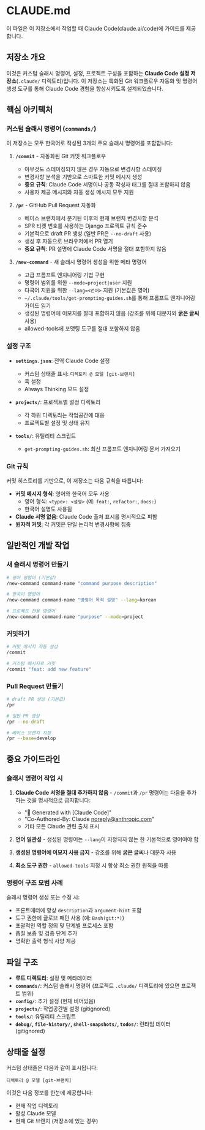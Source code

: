 # CLAUDE.md

이 파일은 이 저장소에서 작업할 때 Claude Code(claude.ai/code)에 가이드를 제공합니다.

## 저장소 개요

이것은 커스텀 슬래시 명령어, 설정, 프로젝트 구성을 포함하는 **Claude Code 설정 저장소**(`.claude/` 디렉토리)입니다. 이 저장소는 특화된 Git 워크플로우 자동화 및 명령어 생성 도구를 통해 Claude Code 경험을 향상시키도록 설계되었습니다.

## 핵심 아키텍처

### 커스텀 슬래시 명령어 (`commands/`)

이 저장소는 모두 한국어로 작성된 3개의 주요 슬래시 명령어를 포함합니다:

1. **`/commit`** - 자동화된 Git 커밋 워크플로우
   - 아무것도 스테이징되지 않은 경우 자동으로 변경사항 스테이징
   - 변경사항 분석을 기반으로 스마트한 커밋 메시지 생성
   - **중요 규칙**: Claude Code 서명이나 공동 작성자 태그를 절대 포함하지 않음
   - 사용자 제공 메시지와 자동 생성 메시지 모두 지원

2. **`/pr`** - GitHub Pull Request 자동화
   - 베이스 브랜치에서 분기된 이후의 현재 브랜치 변경사항 분석
   - SPR 티켓 번호를 사용하는 Django 프로젝트 규칙 준수
   - 기본적으로 draft PR 생성 (일반 PR은 `--no-draft` 사용)
   - 생성 후 자동으로 브라우저에서 PR 열기
   - **중요 규칙**: PR 설명에 Claude Code 서명을 절대 포함하지 않음

3. **`/new-command`** - 새 슬래시 명령어 생성을 위한 메타 명령어
   - 고급 프롬프트 엔지니어링 기법 구현
   - 명령어 범위를 위한 `--mode=project|user` 지원
   - 다국어 지원을 위한 `--lang=<언어>` 지원 (기본값은 영어)
   - `~/.claude/tools/get-prompting-guides.sh`를 통해 프롬프트 엔지니어링 가이드 읽기
   - 생성된 명령어에 이모지를 절대 포함하지 않음 (강조를 위해 대문자와 **굵은 글씨** 사용)
   - allowed-tools에 포맷팅 도구를 절대 포함하지 않음

### 설정 구조

- **`settings.json`**: 전역 Claude Code 설정
  - 커스텀 상태줄 표시: `디렉토리 @ 모델 [git-브랜치]`
  - 훅 설정
  - Always Thinking 모드 설정

- **`projects/`**: 프로젝트별 설정 디렉토리
  - 각 하위 디렉토리는 작업공간에 대응
  - 프로젝트별 설정 및 상태 유지

- **`tools/`**: 유틸리티 스크립트
  - `get-prompting-guides.sh`: 최신 프롬프트 엔지니어링 문서 가져오기

### Git 규칙

커밋 히스토리를 기반으로, 이 저장소는 다음 규칙을 따릅니다:

- **커밋 메시지 형식**: 영어와 한국어 모두 사용
  - 영어 형식: `<type>: <설명>` (예: `feat:`, `refactor:`, `docs:`)
  - 한국어 설명도 사용됨
- **Claude 서명 없음**: Claude Code 출처 표시를 명시적으로 피함
- **원자적 커밋**: 각 커밋은 단일 논리적 변경사항에 집중

## 일반적인 개발 작업

### 새 슬래시 명령어 만들기

```bash
# 영어 명령어 (기본값)
/new-command command-name "command purpose description"

# 한국어 명령어
/new-command command-name "명령어 목적 설명" --lang=korean

# 프로젝트 전용 명령어
/new-command command-name "purpose" --mode=project
```

### 커밋하기

```bash
# 커밋 메시지 자동 생성
/commit

# 커스텀 메시지로 커밋
/commit "feat: add new feature"
```

### Pull Request 만들기

```bash
# draft PR 생성 (기본값)
/pr

# 일반 PR 생성
/pr --no-draft

# 베이스 브랜치 지정
/pr --base=develop
```

## 중요 가이드라인

### 슬래시 명령어 작업 시

1. **Claude Code 서명을 절대 추가하지 않음** - `/commit`과 `/pr` 명령어는 다음을 추가하는 것을 명시적으로 금지합니다:
   - "🤖 Generated with [Claude Code]"
   - "Co-Authored-By: Claude <noreply@anthropic.com>"
   - 기타 모든 Claude 관련 출처 표시

2. **언어 일관성** - 생성된 명령어는 `--lang`이 지정되지 않는 한 기본적으로 영어여야 함

3. **생성된 명령어에 이모지 사용 금지** - 강조를 위해 **굵은 글씨**나 대문자 사용

4. **최소 도구 권한** - `allowed-tools` 지정 시 항상 최소 권한 원칙을 따름

### 명령어 구조 모범 사례

슬래시 명령어 생성 또는 수정 시:

- 프론트매터에 항상 `description`과 `argument-hint` 포함
- 도구 권한에 글로브 패턴 사용 (예: `Bash(git:*)`)
- 포괄적인 역할 정의 및 단계별 프로세스 포함
- 품질 보증 및 검증 단계 추가
- 명확한 출력 형식 사양 제공

## 파일 구조

- **루트 디렉토리**: 설정 및 메타데이터
- **`commands/`**: 커스텀 슬래시 명령어 (프로젝트 `.claude/` 디렉토리에 있으면 프로젝트 범위)
- **`config/`**: 추가 설정 (현재 비어있음)
- **`projects/`**: 작업공간별 설정 (gitignored)
- **`tools/`**: 유틸리티 스크립트
- **`debug/`, `file-history/`, `shell-snapshots/`, `todos/`**: 런타임 데이터 (gitignored)

## 상태줄 설정

커스텀 상태줄은 다음과 같이 표시됩니다:
```
디렉토리 @ 모델 [git-브랜치]
```

이것은 다음 정보를 한눈에 제공합니다:
- 현재 작업 디렉토리
- 활성 Claude 모델
- 현재 Git 브랜치 (저장소에 있는 경우)

